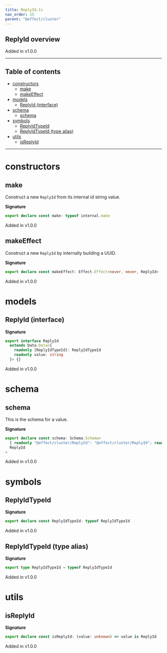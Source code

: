 ```yaml
---
title: ReplyId.ts
nav_order: 15
parent: "@effect/cluster"
---
```


## ReplyId overview

Added in v1.0.0

---

<h2 class="text-delta">Table of contents</h2>

- [constructors](#constructors)
  - [make](#make)
  - [makeEffect](#makeeffect)
- [models](#models)
  - [ReplyId (interface)](#replyid-interface)
- [schema](#schema)
  - [schema](#schema-1)
- [symbols](#symbols)
  - [ReplyIdTypeId](#replyidtypeid)
  - [ReplyIdTypeId (type alias)](#replyidtypeid-type-alias)
- [utils](#utils)
  - [isReplyId](#isreplyid)

---

# constructors

## make

Construct a new `ReplyId` from its internal id string value.

**Signature**

```ts
export declare const make: typeof internal.make
```

Added in v1.0.0

## makeEffect

Construct a new `ReplyId` by internally building a UUID.

**Signature**

```ts
export declare const makeEffect: Effect.Effect<never, never, ReplyId>
```

Added in v1.0.0

# models

## ReplyId (interface)

**Signature**

```ts
export interface ReplyId
  extends Data.Data<{
    readonly [ReplyIdTypeId]: ReplyIdTypeId
    readonly value: string
  }> {}
```

Added in v1.0.0

# schema

## schema

This is the schema for a value.

**Signature**

```ts
export declare const schema: Schema.Schema<
  { readonly "@effect/cluster/ReplyId": "@effect/cluster/ReplyId"; readonly value: string },
  ReplyId
>
```

Added in v1.0.0

# symbols

## ReplyIdTypeId

**Signature**

```ts
export declare const ReplyIdTypeId: typeof ReplyIdTypeId
```

Added in v1.0.0

## ReplyIdTypeId (type alias)

**Signature**

```ts
export type ReplyIdTypeId = typeof ReplyIdTypeId
```

Added in v1.0.0

# utils

## isReplyId

**Signature**

```ts
export declare const isReplyId: (value: unknown) => value is ReplyId
```

Added in v1.0.0
